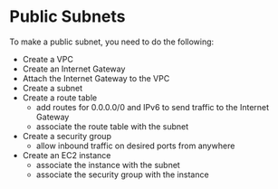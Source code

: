 # Public Subnets

To make a public subnet, you need to do the following:

* Create a VPC
* Create an Internet Gateway
* Attach the Internet Gateway to the VPC
* Create a subnet
* Create a route table
  * add routes for 0.0.0.0/0 and IPv6 to send traffic to the Internet Gateway
  * associate the route table with the subnet
* Create a security group
  * allow inbound traffic on desired ports  from anywhere
* Create an EC2 instance
  * associate the instance with the subnet
  * associate the security group with the instance